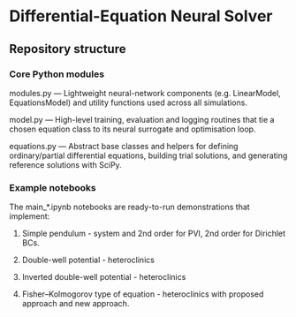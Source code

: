 # Differential-Equation Neural Solver

## Repository structure

### Core Python modules

modules.py — Lightweight neural-network components (e.g. LinearModel, EquationsModel) and utility functions used across all simulations.

model.py — High-level training, evaluation and logging routines that tie a chosen equation class to its neural surrogate and optimisation loop.

equations.py — Abstract base classes and helpers for defining ordinary/partial differential equations, building trial solutions, and generating reference solutions with SciPy.


### Example notebooks

The main_*.ipynb notebooks are ready-to-run demonstrations that implement:

1) Simple pendulum - system and 2nd order for PVI, 2nd order for Dirichlet BCs.

2) Double-well potential - heteroclinics

3) Inverted double-well potential - heteroclinics

4) Fisher–Kolmogorov type of equation - heteroclinics with proposed approach and new approach.
